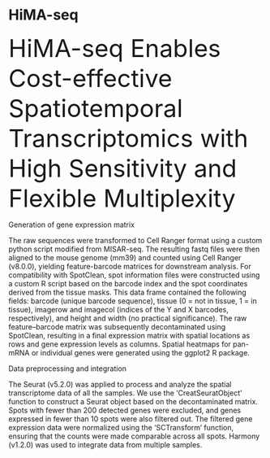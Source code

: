 # HiMA-seq

<font size=5000>HiMA-seq Enables Cost-effective Spatiotemporal Transcriptomics with High Sensitivity and Flexible Multiplexity</font>

Generation of gene expression matrix

The raw sequences were transformed to Cell Ranger format using a custom python script modified from MISAR-seq. The resulting fastq files were then aligned to the mouse genome (mm39) and counted using Cell Ranger (v8.0.0), yielding feature-barcode matrices for downstream analysis.
For compatibility with SpotClean, spot information files were constructed using a custom R script based on the barcode index and the spot coordinates derived from the tissue masks. This data frame contained the following fields: barcode (unique barcode sequence), tissue (0 = not in tissue, 1 = in tissue), imagerow and imagecol (indices of the Y and X barcodes, respectively), and height and width (no practical significance). The raw feature–barcode matrix was subsequently decontaminated using SpotClean, resulting in a final expression matrix with spatial locations as rows and gene expression levels as columns. Spatial heatmaps for pan-mRNA or individual genes were generated using the ggplot2 R package.

Data preprocessing and integration

The Seurat (v5.2.0) was applied to process and analyze the spatial transcriptome data of all the samples. We use the ‘CreatSeuratObject’ function to construct a Seurat object based on the decontaminated matrix. Spots with fewer than 200 detected genes were excluded, and genes expressed in fewer than 10 spots were also filtered out. The filtered gene expression data were normalized using the ‘SCTransform’ function, ensuring that the counts were made comparable across all spots. Harmony (v1.2.0) was used to integrate data from multiple samples.
